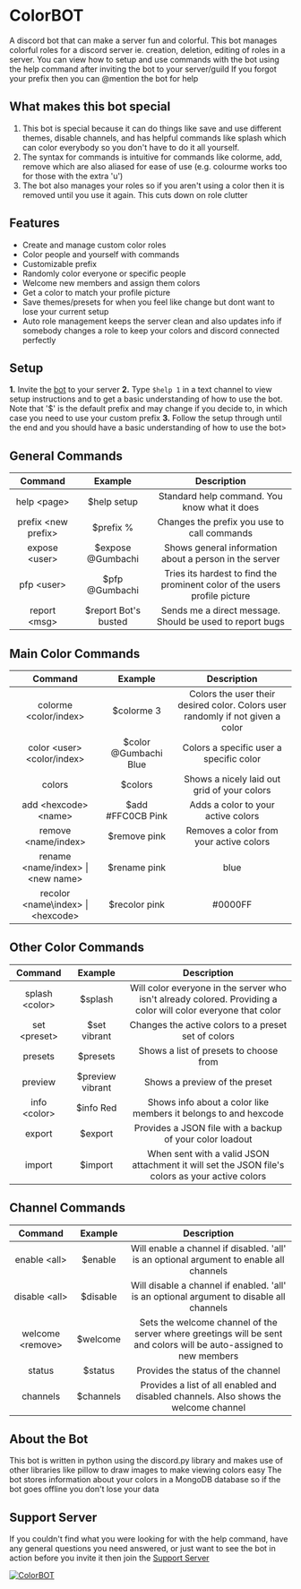 # ColorBOT

A discord bot that can make a server fun and colorful.
This bot manages colorful roles for a discord server ie. creation, deletion, editing of roles in a server.
You can view how to setup and use commands with the bot using the help command after inviting the bot to your server/guild
If you forgot your prefix then you can @mention the bot for help

## What makes this bot special

1. This bot is special because it can do things like save and use different themes, disable channels, and has helpful commands like splash which can color everybody so you don't have to do it all yourself.
2. The syntax for commands is intuitive for commands like colorme, add, remove which are also aliased for ease of use (e.g. colourme works too for those with the extra 'u')
3. The bot also manages your roles so if you aren't using a color then it is removed until you use it again. This cuts down on role clutter

## Features

* Create and manage custom color roles
* Color people and yourself with commands
* Customizable prefix
* Randomly color everyone or specific people
* Welcome new members and assign them colors
* Get a color to match your profile picture
* Save themes/presets for when you feel like change but dont want to lose your current setup
* Auto role management keeps the server clean and also updates info if somebody changes a role to keep your colors and discord connected perfectly

## Setup

**1.** Invite the [bot](https://discordapp.com/api/oauth2/authorize?client_id=589685258841096206&permissions=268561488&redirect_uri=https%3A%2F%2Fdiscordapp.com%2Foauth2%2Fauthorize%3F%26client_id%3D589685258841096206%26scope%3Dbot&scope=bot) to your server
**2.** Type `$help 1` in a text channel to view setup instructions and to get a basic understanding of how to use the bot. Note that '$' is the default prefix and may change if you decide to, in which case you need to use your custom prefix
**3.** Follow the setup through until the end and you should have a basic understanding of how to use the bot>

## General Commands

|      **Command**     |      **Example**     |                               **Description**                              |
|:--------------------:|:--------------------:|:--------------------------------------------------------------------------:|
| help \<page>         | $help setup          | Standard help command. You know what it does                               |
| prefix \<new prefix> | $prefix %            | Changes the prefix you use to call commands                                |
| expose \<user>       | $expose @Gumbachi    | Shows general information about a person in the server                     |
| pfp \<user>          | $pfp @Gumbachi       | Tries its hardest to find the prominent color of the users profile picture |
| report \<msg>        | $report Bot's busted | Sends me a direct message. Should be used to report bugs                   |

## Main Color Commands

|             **Command**             |       **Example**       |                                 **Description**                                |
|:-----------------------------------:|:-----------------------:|:------------------------------------------------------------------------------:|
| colorme \<color/index>              | $colorme 3              | Colors the user their desired color. Colors user randomly if not given a color |
| color \<user> \<color/index>        | $color @Gumbachi Blue   | Colors a specific user a specific color                                        |
| colors                              | $colors                 | Shows a nicely laid out grid of your colors                                    |
| add \<hexcode> \<name>              | $add #FFC0CB Pink       | Adds a color to your active colors                                             |
| remove \<name/index>                | $remove pink            | Removes a color from your active colors                                        |
| rename \<name/index> \| \<new name> | $rename pink | blue     | Renames a color in your active colors                                          |
| recolor \<name\index> \| \<hexcode> | $recolor pink | #0000FF | Changes a color's hex code which changes the way it looks                      |

## Other Color Commands

|   **Command**   |    **Example**   |                                                **Description**                                                |
|:---------------:|:----------------:|:-------------------------------------------------------------------------------------------------------------:|
| splash \<color> | $splash          | Will color everyone in the server who isn't already colored. Providing a color will color everyone that color |
| set \<preset>   | $set vibrant     | Changes the active colors to a preset set of colors                                                           |
| presets         | $presets         | Shows a list of presets to choose from                                                                        |
| preview         | $preview vibrant | Shows a preview of the preset                                                                                 |
| info \<color>   | $info Red        | Shows info about a color like members it belongs to and hexcode                                               |
| export          | $export          | Provides a JSON file with a backup of your color loadout                                                      |
| import          | $import          | When sent with a valid JSON attachment it will set the JSON file's colors as your active colors               |

## Channel Commands

|    **Command**    | **Example** |                                                   **Description**                                                   |
|:-----------------:|:-----------:|:-------------------------------------------------------------------------------------------------------------------:|
| enable \<all>     | $enable     | Will enable a channel if disabled. 'all' is an optional argument to enable all channels                             |
| disable \<all>    | $disable    | Will disable a channel if enabled. 'all' is an optional argument to disable all channels                            |
| welcome \<remove> | $welcome    | Sets the welcome channel of the server where greetings will be sent and colors will be auto-assigned to new members |
| status            | $status     | Provides the status of the channel                                                                                  |
| channels          | $channels   | Provides a list of all enabled and disabled channels. Also shows the welcome channel                                |

## About the Bot

This bot is written in python using the discord.py library and makes use of other libraries like pillow to draw images to make viewing colors easy
The bot stores information about your colors in a MongoDB database so if the bot goes offline you don't lose your data

## Support Server

If you couldn't find what you were looking for with the help command, have any general questions you need answered, or just want to see the bot in action before you invite it then join the [Support Server](https://discord.gg/rhvyup5)

<a href="https://top.gg/bot/589685258841096206" >
  <img src="https://top.gg/api/widget/589685258841096206.svg" alt="ColorBOT" />
</a>
